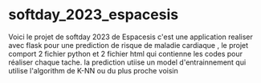 # softday_2023_espacesis
Voici le projet de softday 2023 de Espacesis
c'est une application realiser avec flask pour une prediction de risque de maladie cardiaque ,
le projet comport 2 fichier python et 2 fichier html qui contienne les codes pour réaliser chaque tache.
la prediction utiise un model d'entrainnement qui utilise l'algorithm de K-NN ou du plus proche voisin

